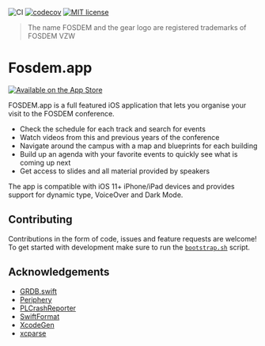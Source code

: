 ![CI](https://github.com/mttcrsp/fosdem/workflows/CI/badge.svg)
[![codecov](https://codecov.io/gh/mttcrsp/fosdem/branch/master/graph/badge.svg?token=fKaqxmEQC7)](https://codecov.io/gh/mttcrsp/fosdem)
[![MIT license](https://img.shields.io/badge/license-MIT-lightgrey.svg)](https://raw.githubusercontent.com/wikimedia/wikipedia-ios/develop/LICENSE.txt)

> The name FOSDEM and the gear logo are registered trademarks of FOSDEM VZW

# Fosdem.app

[![Available on the App Store](http://cl.ly/WouG/Download_on_the_App_Store_Badge_US-UK_135x40.svg)](https://fosdem.org)

FOSDEM.app is a full featured iOS application that lets you organise your visit to the FOSDEM conference.

- Check the schedule for each track and search for events
- Watch videos from this and previous years of the conference
- Navigate around the campus with a map and blueprints for each building
- Build up an agenda with your favorite events to quickly see what is coming up next
- Get access to slides and all material provided by speakers

The app is compatible with iOS 11+ iPhone/iPad devices and provides support for dynamic type, VoiceOver and Dark Mode.

## Contributing

Contributions in the form of code, issues and feature requests are welcome! To get started with development make sure to run the [`bootstrap.sh`](https://github.com/mttcrsp/fosdem/blob/master/bootstrap.sh) script.

## Acknowledgements

- [GRDB.swift](https://github.com/groue/GRDB.swift)
- [Periphery](https://github.com/peripheryapp/periphery)
- [PLCrashReporter](https://github.com/microsoft/PLCrashReporter)
- [SwiftFormat](https://github.com/nicklockwood/SwiftFormat)
- [XcodeGen](https://github.com/yonaskolb/XcodeGen)
- [xcparse](https://github.com/ChargePoint/xcparse)

